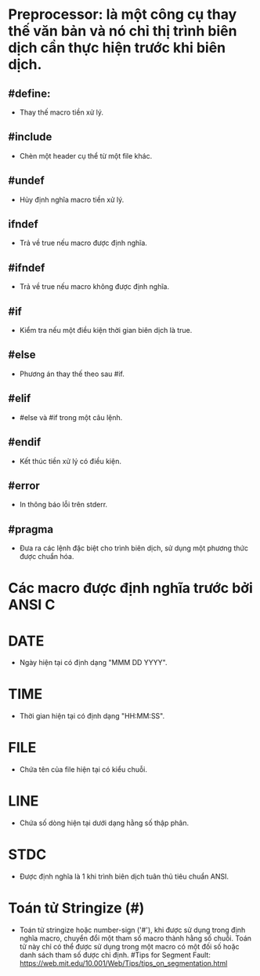 # Preprocessor: là một công cụ thay thế văn bản và nó chỉ thị trình biên dịch cần thực hiện trước khi biên dịch.
## #define: 
- Thay thế macro tiền xử lý.
## #include
- Chèn một header cụ thể từ một file khác.
## #undef
- Hủy định nghĩa macro tiền xử lý.
## ifndef
- Trả về true nếu macro được định nghĩa.
## #ifndef
- Trả về true nếu macro không được định nghĩa.
## #if
- Kiểm tra nếu một điều kiện thời gian biên dịch là true.
## #else
- Phương án thay thế theo sau #if.
## #elif
- #else và #if trong một câu lệnh.
## #endif
- Kết thúc tiền xử lý có điều kiện.
## #error
- In thông báo lỗi trên stderr.
## #pragma
- Đưa ra các lệnh đặc biệt cho trình biên dịch, sử dụng một phương thức được chuẩn hóa.
# Các macro được định nghĩa trước bởi ANSI C
# __DATE__
- Ngày hiện tại có định dạng "MMM DD YYYY". 
# __TIME__
- Thời gian hiện tại có định dạng "HH:MM:SS".
# __FILE__
- Chứa tên của file hiện tại có kiểu chuỗi.
# __LINE__
- Chứa số dòng hiện tại dưới dạng hằng số thập phân.
# __STDC__
- Được định nghĩa là 1 khi trình biên dịch tuân thủ tiêu chuẩn ANSI.
# Toán  tử Stringize (#)
- Toán tử stringize hoặc number-sign ('#'), khi được sử dụng trong định nghĩa macro, chuyển đổi một tham số macro thành hằng số chuỗi. Toán tử này chỉ có thể được sử dụng trong một macro có một đối số hoặc danh sách tham số được chỉ định.
#Tips for Segment Fault: https://web.mit.edu/10.001/Web/Tips/tips_on_segmentation.html
